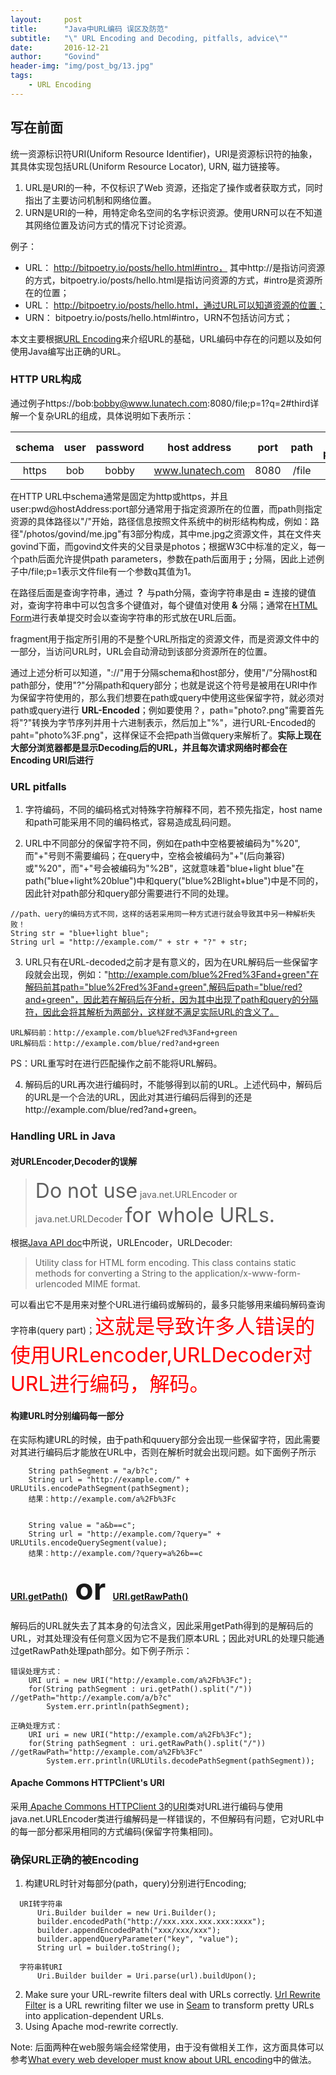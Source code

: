 ```yaml
---
layout:     post
title:      "Java中URL编码 误区及防范"
subtitle:   "\" URL Encoding and Decoding, pitfalls, advice\""
date:       2016-12-21
author:     "Govind"
header-img: "img/post_bg/13.jpg"
tags:
    - URL Encoding
---
```




## 写在前面

统一资源标识符URI(Uniform Resource Identifier)，URI是资源标识符的抽象，其具体实现包括URL(Uniform Resource Locator), URN, 磁力链接等。

1. URL是URI的一种，不仅标识了Web 资源，还指定了操作或者获取方式，同时指出了主要访问机制和网络位置。
2. URN是URI的一种，用特定命名空间的名字标识资源。使用URN可以在不知道其网络位置及访问方式的情况下讨论资源。

例子：

- URL： http://bitpoetry.io/posts/hello.html#intro， 其中http://是指访问资源的方式，bitpoetry.io/posts/hello.html是指访问资源的方式，#intro是资源所在的位置；
- URL： http://bitpoetry.io/posts/hello.html，通过URL可以知道资源的位置；
- URN： bitpoetry.io/posts/hello.html#intro，URN不包括访问方式；

本文主要根据[URL Encoding](https://www.talisman.org/~erlkonig/misc/lunatech%5Ewhat-every-webdev-must-know-about-url-encoding/)来介绍URL的基础，URL编码中存在的问题以及如何使用Java编写出正确的URL。

### HTTP URL构成

通过例子https://bob:bobby@www.lunatech.com:8080/file;p=1?q=2#third详解一个复杂URL的组成，具体说明如下表所示：

| schema | user | password | host address | port | path | path parameters | query parameters | fragment |
| :------:| :------: | :------: | :------: | :------: | :------: | :------: | :------: | :------: |
| https | bob | bobby | www.lunatech.com | 8080 | /file | p=1 | q=2 | third |

在HTTP URL中schema通常是固定为http或https，并且user:pwd@hostAddress:port部分通常用于指定资源所在的位置，而path则指定资源的具体路径以"/"开始，路径信息按照文件系统中的树形结构构成，例如：路径"/photos/govind/me.jpg"有3部分构成，其中me.jpg之资源文件，其在文件夹govind下面，而govind文件夹的父目录是photos；根据W3C中标准的定义，每一个path后面允许提供path parameters，参数在path后面用于 **;** 分隔，因此上述例子中/file;p=1表示文件file有一个参数q其值为1。

在路径后面是查询字符串，通过 **？** 与path分隔，查询字符串是由 **=** 连接的键值对，查询字符串中可以包含多个键值对，每个键值对使用 **&** 分隔；通常在[HTML Form](http://www.w3.org/TR/html401/interact/forms.html)进行表单提交时会以查询字符串的形式放在URL后面。

fragment用于指定所引用的不是整个URL所指定的资源文件，而是资源文件中的一部分，当访问URL时，URL会自动滑动到该部分资源所在的位置。

通过上述分析可以知道，"://"用于分隔schema和host部分，使用"/"分隔host和path部分，使用"?"分隔path和query部分；也就是说这个符号是被用在URI中作为保留字符使用的，那么我们想要在path或query中使用这些保留字符，就必须对path或query进行 **URL-Encoded**；例如要使用？，path="photo?.png"需要首先将"?"转换为字节序列并用十六进制表示，然后加上"%"，进行URL-Encoded的paht="photo%3F.png"，这样保证不会把path当做query来解析了。**实际上现在大部分浏览器都是显示Decoding后的URL，并且每次请求网络时都会在Encoding URl后进行**

### URL pitfalls

1. 字符编码，不同的编码格式对特殊字符解释不同，若不预先指定，host name和path可能采用不同的编码格式，容易造成乱码问题。

2. URL中不同部分的保留字符不同，例如在path中空格要被编码为"%20",而"+"号则不需要编码；在query中，空格会被编码为"+"(后向兼容)或"%20"，而"+"号会被编码为"%2B"，这就意味着"blue+light blue"在path("blue+light%20blue")中和query("blue%2Blight+blue")中是不同的，因此针对path部分和query部分需要进行不同的处理。

```
//path、uery的编码方式不同，这样的话若采用同一种方式进行就会导致其中另一种解析失败！
String str = "blue+light blue";
String url = "http://example.com/" + str + "?" + str;
```

3. URL只有在URL-decoded之前才是有意义的，因为在URL解码后一些保留字段就会出现，例如："http://example.com/blue%2Fred%3Fand+green"在解码前其path="blue%2Fred%3Fand+green",解码后path="blue/red?and+green"，因此若在解码后在分析，因为其中出现了path和query的分隔符，因此会将其解析为两部分，这样就不满足实际URL的含义了。

```
URL解码前：http://example.com/blue%2Fred%3Fand+green
URL解码后：http://example.com/blue/red?and+green
```

PS：URL重写时在进行匹配操作之前不能将URL解码。

4. 解码后的URL再次进行编码时，不能够得到以前的URL。上述代码中，解码后的URL是一个合法的URL，因此对其进行编码后得到的还是http://example.com/blue/red?and+green。

### Handling URL in Java

#### 对URLEncoder,Decoder的误解

><font size="6">Do not use</font> java.net.URLEncoder or java.net.URLDecoder <font size="6">for whole URLs.</font>

根据[Java API doc](http://download.java.net/jdk7/docs/api/java/net/URLEncoder.html)中所说，URLEncoder，URLDecoder:

>Utility class for HTML form encoding. This class contains static methods for converting a String to the application/x-www-form-urlencoded MIME format.

可以看出它不是用来对整个URL进行编码或解码的，最多只能够用来编码解码查询字符串(query part)；<font color="red" size="6">这就是导致许多人错误的使用URLencoder,URLDecoder对URL进行编码，解码。</font>

#### 构建URL时分别编码每一部分

在实际构建URL的时候，由于path和quuery部分会出现一些保留字符，因此需要对其进行编码后才能放在URL中，否则在解析时就会出现问题。如下面例子所示

```
    String pathSegment = "a/b?c";
    String url = "http://example.com/" + URLUtils.encodePathSegment(pathSegment);
    结果：http://example.com/a%2Fb%3Fc


    String value = "a&b==c";
    String url = "http://example.com/?query=" + URLUtils.encodeQuerySegment(value);
    结果：http://example.com/?query=a%26b==c

```

#### [ URI.getPath()](http://download.java.net/jdk7/docs/api/java/net/URI.html#getPath%28%29)<font size="8">  or  </font>[URI.getRawPath()](http://download.java.net/jdk7/docs/api/java/net/URI.html#getRawPath%28%29)

解码后的URL就失去了其本身的句法含义，因此采用getPath得到的是解码后的URL，对其处理没有任何意义因为它不是我们原本URL；因此对URL的处理只能通过getRawPath处理path部分。如下例子所示：

```
错误处理方式：
    URI uri = new URI("http://example.com/a%2Fb%3Fc");
    for(String pathSegment : uri.getPath().split("/"))  //getPath="http://example.com/a/b?c"
        System.err.println(pathSegment);

正确处理方式：
    URI uri = new URI("http://example.com/a%2Fb%3Fc");
    for(String pathSegment : uri.getRawPath().split("/")) //getRawPath="http://example.com/a%2Fb%3Fc"
        System.err.println(URLUtils.decodePathSegment(pathSegment));

```

#### Apache Commons HTTPClient's URI

采用[ Apache Commons HTTPClient 3](http://hc.apache.org/httpclient-3.x/)的[URI](http://hc.apache.org/httpclient-3.x/apidocs/org/apache/commons/httpclient/URI.html)类对URL进行编码与使用java.net.URLEncoder类进行编解码是一样错误的，不但解码有问题，它对URL中的每一部分都采用相同的方式编码(保留字符集相同)。

### 确保URL正确的被Encoding

1. 构建URL时针对每部分(path，query)分别进行Encoding;

```
  URI转字符串
      Uri.Builder builder = new Uri.Builder();  
      builder.encodedPath("http://xxx.xxx.xxx.xxx:xxxx");  
      builder.appendEncodedPath("xxx/xxx/xxx");  
      builder.appendQueryParameter("key", "value");  
      String url = builder.toString();  

  字符串转URI
      Uri.Builder builder = Uri.parse(url).buildUpon();  
```

2. Make sure your URL-rewrite filters deal with URLs correctly. [Url Rewrite Filter](http://tuckey.org/urlrewrite/) is a URL rewriting filter we use in [Seam](http://www.seamframework.org/) to transform pretty URLs into application-dependent URLs.
3. Using Apache mod-rewrite correctly.

Note: 后面两种在web服务端会经常使用，由于没有做相关工作，这方面具体可以参考[What every web developer must know about URL encoding](https://www.talisman.org/~erlkonig/misc/lunatech%5Ewhat-every-webdev-must-know-about-url-encoding/)中的做法。
